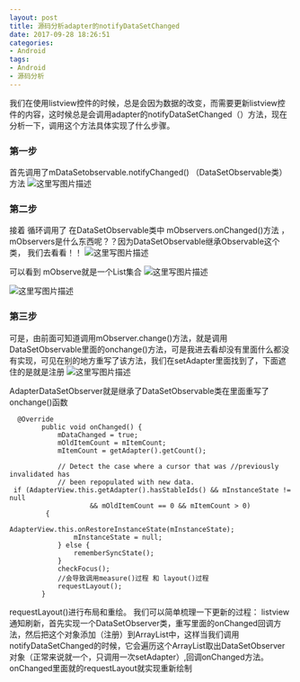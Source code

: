 ```yaml
---
layout: post
title: 源码分析adapter的notifyDataSetChanged
date: 2017-09-28 18:26:51
categories: 
- Android
tags:
- Android
- 源码分析
---
```



我们在使用listview控件的时候，总是会因为数据的改变，而需要更新listview控件的内容，这时候总是会调用adapter的notifyDataSetChanged（）方法，现在分析一下，调用这个方法具体实现了什么步骤。


### 第一步
首先调用了mDataSetobservable.notifyChanged()   （DataSetObservable类）方法
![这里写图片描述](http://img.blog.csdn.net/20170928180413715?watermark/2/text/aHR0cDovL2Jsb2cuY3Nkbi5uZXQvcXFfMzI1NjU1NzU=/font/5a6L5L2T/fontsize/400/fill/I0JBQkFCMA==/dissolve/70/gravity/SouthEast)
### 第二步
接着 循环调用了 在DataSetObservable类中     mObservers.onChanged()方法 ，  mObservers是什么东西呢？？因为DataSetObservable继承Observable<T>这个类， 我们去看看！！
![这里写图片描述](http://img.blog.csdn.net/20170928180608853?watermark/2/text/aHR0cDovL2Jsb2cuY3Nkbi5uZXQvcXFfMzI1NjU1NzU=/font/5a6L5L2T/fontsize/400/fill/I0JBQkFCMA==/dissolve/70/gravity/SouthEast)


可以看到  mObserve就是一个List集合
![这里写图片描述](http://img.blog.csdn.net/20170928180935900?watermark/2/text/aHR0cDovL2Jsb2cuY3Nkbi5uZXQvcXFfMzI1NjU1NzU=/font/5a6L5L2T/fontsize/400/fill/I0JBQkFCMA==/dissolve/70/gravity/SouthEast)

![这里写图片描述](http://img.blog.csdn.net/20170928181541786?watermark/2/text/aHR0cDovL2Jsb2cuY3Nkbi5uZXQvcXFfMzI1NjU1NzU=/font/5a6L5L2T/fontsize/400/fill/I0JBQkFCMA==/dissolve/70/gravity/SouthEast)

### 第三步
可是，由前面可知道调用mObserver.change()方法，就是调用DataSetObservable里面的onchange()方法，可是我进去看却没有里面什么都没有实现，可见在别的地方重写了该方法，我们在setAdapter里面找到了，下面遮住的是就是注册
![这里写图片描述](http://img.blog.csdn.net/20170928182155903?watermark/2/text/aHR0cDovL2Jsb2cuY3Nkbi5uZXQvcXFfMzI1NjU1NzU=/font/5a6L5L2T/fontsize/400/fill/I0JBQkFCMA==/dissolve/70/gravity/SouthEast)

AdapterDataSetObserver就是继承了DataSetObservable类在里面重写了onchange()函数

```
  @Override
        public void onChanged() {
            mDataChanged = true;
            mOldItemCount = mItemCount;
            mItemCount = getAdapter().getCount();

            // Detect the case where a cursor that was //previously invalidated has
            // been repopulated with new data.
 if (AdapterView.this.getAdapter().hasStableIds() && mInstanceState != null
                    && mOldItemCount == 0 && mItemCount > 0)
         {
                AdapterView.this.onRestoreInstanceState(mInstanceState);
                mInstanceState = null;
            } else {
                rememberSyncState();
            }
            checkFocus();
            //会导致调用measure()过程 和 layout()过程
            requestLayout();
        }

```
requestLayout()进行布局和重绘。
我们可以简单梳理一下更新的过程： listview通知刷新，首先实现一个DataSetObserver类，重写里面的onChanged回调方法，然后把这个对象添加（注册）到ArrayList中，这样当我们调用notifyDataSetChanged的时候，它会遍历这个ArrayList取出DataSetObserver对象（正常来说就一个，只调用一次setAdapter）,回调onChanged方法。onChanged里面就的requestLayout就实现重新绘制